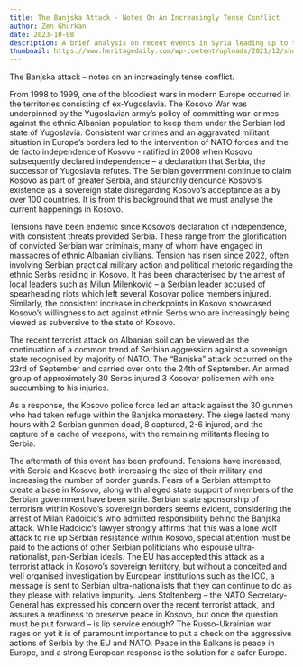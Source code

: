 ```yaml
---
title: The Banjska Attack - Notes On An Increasingly Tense Conflict
author: Zen Ghurkan
date: 2023-10-08
description: A brief analysis on recent events in Syria leading up to the escalation of clashes between Palestine and Israel. a description of Assad's position prior to the isolated bombings of Goulan Height
thumbnail: https://www.heritagedaily.com/wp-content/uploads/2021/12/shutterstock-334981871-scaled.jpg
---
```



The Banjska attack – notes on an increasingly tense conflict.

From 1998 to 1999, one of the bloodiest wars in modern Europe occurred in the territories consisting of ex-Yugoslavia.  The Kosovo War was underpinned by the Yugoslavian army’s policy of committing war-crimes against the ethnic Albanian population to keep them under the Serbian led state of Yugoslavia. Consistent war crimes and an aggravated militant situation in Europe’s borders led to the intervention of NATO forces and the de facto independence of Kosovo - ratified in 2008 when Kosovo subsequently declared independence – a declaration that Serbia, the successor of Yugoslavia refutes. The Serbian government continue to claim Kosovo as part of greater Serbia, and staunchly denounce Kosovo’s existence as a sovereign state disregarding Kosovo’s acceptance as a by over 100 countries. It is from this background that we must analyse the current happenings in Kosovo.

Tensions have been endemic since Kosovo’s declaration of independence, with consistent threats provided Serbia. These range from the glorification of convicted Serbian war criminals, many of whom have engaged in massacres of ethnic Albanian civilians. Tension has risen since 2022, often involving Serbian practical military action and political rhetoric regarding the ethnic Serbs residing in Kosovo. It has been characterised by the arrest of local leaders such as Milun Milenković – a Serbian leader accused of spearheading riots which left several Kosovar police members injured. Similarly, the consistent increase in checkpoints in Kosovo showcased Kosovo’s willingness to act against ethnic Serbs who are increasingly being viewed as subversive to the state of Kosovo.

The recent terrorist attack on Albanian soil can be viewed as the continuation of a common trend of Serbian aggression against a sovereign state recognised by majority of NATO.
The “Banjska” attack occurred on the 23rd of September and carried over onto the 24th of September. An armed group of approximately 30 Serbs injured 3 Kosovar policemen with one succumbing to his injuries.
	

As a response, the Kosovo police force led an attack against the 30 gunmen who had taken refuge within the Banjska monastery. The siege lasted many hours with 2 Serbian gunmen dead, 8 captured, 2-6 injured, and the capture of a cache of weapons, with the remaining militants fleeing to Serbia.
	
The aftermath of this event has been profound. Tensions have increased, with Serbia and Kosovo both increasing the size of their military and increasing the number of border guards. Fears of a Serbian attempt to create a base in Kosovo, along with alleged state support of members of the Serbian government have been strife. Serbian state sponsorship of terrorism within Kosovo’s sovereign borders seems evident, considering the arrest of Milan Radoicic’s who admitted responsibility behind the Banjska attack. While Radoicic’s lawyer strongly affirms that this was a lone wolf attack to rile up Serbian resistance within Kosovo, special attention must be paid to the actions of other Serbian politicians who espouse ultra-nationalist, pan-Serbian ideals. 
The EU has accepted this attack as a terrorist attack in Kosovo’s sovereign territory, but without a conceited and well organised investigation by European institutions such as the ICC, a message is sent to Serbian ultra-nationalists that they can continue to do as they please with relative impunity.
Jens Stoltenberg – the NATO Secretary-General has expressed his concern over the recent terrorist attack, and assures a readiness to preserve peace in Kosovo, but once the question must be put forward – is lip service enough?
	The Russo-Ukrainian war rages on yet it is of paramount importance to put a check on the aggressive actions of Serbia by the EU and NATO. Peace in the Balkans is peace in Europe, and a strong European response is the solution for a safer Europe. 


